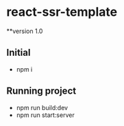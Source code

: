 # react-ssr-template

\*\*version 1.0

## Initial

- npm i

## Running project

- npm run build:dev
- npm run start:server
